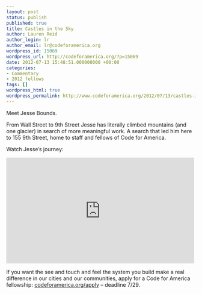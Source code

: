 ```yaml
---
layout: post
status: publish
published: true
title: Castles in the Sky
author: Lauren Reid
author_login: lr
author_email: lr@codeforamerica.org
wordpress_id: 15069
wordpress_url: http://codeforamerica.org/?p=15069
date: 2012-07-13 15:48:51.000000000 +00:00
categories:
- Commentary
- 2012 fellows
tags: []
wordpress_html: true
wordpress_permalink: http://www.codeforamerica.org/2012/07/13/castles-in-the-sky/
---
```


<p>Meet Jesse Bounds.</p>
<p>From Wall Street to 9th Street Jesse has literally climbed mountains (and one glacier) in search of more meaningful work. A search that led him here to 155 9th Street, home to staff and fellows of Code for America.</p>
<p>Watch Jesse’s journey:</p>
<p><iframe frameborder="0" height="281" src="http://player.vimeo.com/video/44537196" width="500"></iframe></p>
<p>If you want the see and touch and feel the system you build make a real difference in our cities and our communities, apply for a Code for America fellowship: <a href="http://codeforamerica.org/apply" target="_blank">codeforamerica.org/apply</a> – deadline 7/29.</p>
